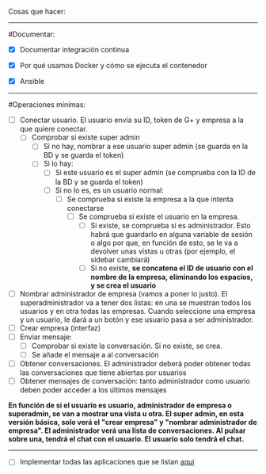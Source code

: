 Cosas que hacer:

***
#Documentar:

* [X] Documentar integración continua
* [X] Por qué usamos Docker y cómo se ejecuta el contenedor
* [X] Ansible



****
#Operaciones mínimas:

* [ ] Conectar usuario. El usuario envía su ID, token de G+ y empresa a la que quiere conectar.
  * [ ] Comprobar si existe super admin
    * [ ] Si no hay, nombrar a ese usuario super admin (se guarda en la BD y se guarda el token)
    * [ ] Si lo hay:
      * [ ] Si este usuario es el super admin (se comprueba con la ID de la BD y se guarda el token)
      * [ ] Si no lo es, es un usuario normal:
        * [ ] Se comprueba si existe la empresa a la que intenta conectarse
          * [ ] Se comprueba si existe el usuario en la empresa.
            * [ ] Si existe, se comprueba si es administrador. Esto habrá que guardarlo en alguna variable de sesión o algo por que, en función de esto, se le va a devolver unas vistas u otras (por ejemplo, el sidebar cambiará)
            * [ ] Si no existe, **se concatena el ID de usuario con el nombre de la empresa, eliminando los espacios, y se crea el usuario**

* [ ] Nombrar administrador de empresa (vamos a poner lo justo). El superadministrador va a tener dos listas: en una se muestran todos los usuarios y en otra todas las empresas. Cuando seleccione una empresa y un usuario, le dará a un botón y ese usuario pasa a ser administrador.
* [ ] Crear empresa (interfaz)
* [ ] Enviar mensaje:
  * [ ] Comprobar si existe la conversación. Si no existe, se crea.
  * [ ] Se añade el mensaje a al conversación
* [ ] Obtener conversaciones. El administrador deberá poder obtener todas las conversaciones que tiene abiertas por usuarios
* [ ] Obtener mensajes de conversación: tanto administrador como usuario deben poder acceder a los últimos mensajes

**En función de si el usuario es usuario, administrador de empresa o superadmin, se van a mostrar una vista u otra.
El super admin, en esta versión básica, solo verá el "crear empresa" y "nombrar administrador de empresa".
El administrador verá una lista de conversaciones. Al pulsar sobre una, tendrá el chat con el usuario.
El usuario solo tendrá el chat.**



****
* [ ] Implementar todas las aplicaciones que se listan [aquí](https://github.com/iblancasa/BackendSI2-IV/labels/Funci%C3%B3n%20a%20implementar)

